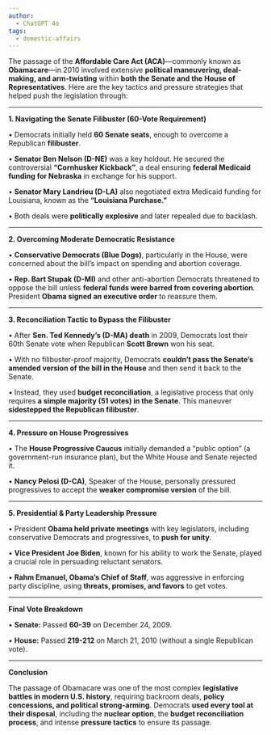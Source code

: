 ```yaml
---
author:
  - ChatGPT 4o
tags:
  - domestic-affairs
---
```


The passage of the **Affordable Care Act (ACA)**—commonly known as **Obamacare**—in 2010 involved extensive **political maneuvering, deal-making, and arm-twisting** within **both the Senate and the House of Representatives**. Here are the key tactics and pressure strategies that helped push the legislation through:

---

**1. Navigating the Senate Filibuster (60-Vote Requirement)**

• Democrats initially held **60 Senate seats**, enough to overcome a Republican **filibuster**.

• **Senator Ben Nelson (D-NE)** was a key holdout. He secured the controversial **“Cornhusker Kickback”**, a deal ensuring **federal Medicaid funding for Nebraska** in exchange for his support.

• **Senator Mary Landrieu (D-LA)** also negotiated extra Medicaid funding for Louisiana, known as the **“Louisiana Purchase.”**

• Both deals were **politically explosive** and later repealed due to backlash.

---

**2. Overcoming Moderate Democratic Resistance**

• **Conservative Democrats (Blue Dogs)**, particularly in the House, were concerned about the bill’s impact on spending and abortion coverage.

• **Rep. Bart Stupak (D-MI)** and other anti-abortion Democrats threatened to oppose the bill unless **federal funds were barred from covering abortion**. President **Obama signed an executive order** to reassure them.

---

**3. Reconciliation Tactic to Bypass the Filibuster**

• After **Sen. Ted Kennedy’s (D-MA) death** in 2009, Democrats lost their 60th Senate vote when Republican **Scott Brown** won his seat.

• With no filibuster-proof majority, Democrats **couldn’t pass the Senate’s amended version of the bill in the House** and then send it back to the Senate.

• Instead, they used **budget reconciliation**, a legislative process that only requires **a simple majority (51 votes) in the Senate**. This maneuver **sidestepped the Republican filibuster**.

---

**4. Pressure on House Progressives**

• The **House Progressive Caucus** initially demanded a “public option” (a government-run insurance plan), but the White House and Senate rejected it.

• **Nancy Pelosi (D-CA)**, Speaker of the House, personally pressured progressives to accept the **weaker compromise version** of the bill.

---

**5. Presidential & Party Leadership Pressure**

• President **Obama held private meetings** with key legislators, including conservative Democrats and progressives, to **push for unity**.

• **Vice President Joe Biden**, known for his ability to work the Senate, played a crucial role in persuading reluctant senators.

• **Rahm Emanuel, Obama’s Chief of Staff**, was aggressive in enforcing party discipline, using **threats, promises, and favors** to get votes.

---

**Final Vote Breakdown**

• **Senate:** Passed **60-39** on December 24, 2009.

• **House:** Passed **219-212** on March 21, 2010 (without a single Republican vote).

---

**Conclusion**

  

The passage of Obamacare was one of the most complex **legislative battles in modern U.S. history**, requiring backroom deals, **policy concessions, and political strong-arming**. Democrats **used every tool at their disposal**, including the **nuclear option**, the **budget reconciliation process**, and intense **pressure tactics** to ensure its passage.